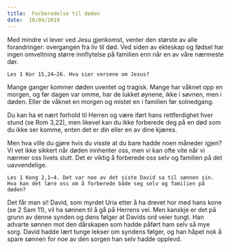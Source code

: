 ```yaml
---
title:  Forberedelse til døden
date:  18/04/2019
---
```


Med mindre vi lever ved Jesu gjenkomst, venter den største av alle forandringer: overgangen fra liv til død. Ved siden av ekteskap og fødsel har ingen omveltning større innflytelse på familien enn når en av våre nærmeste dør.

`Les 1 Kor 15,24–26. Hva sier versene om Jesus?`

Mange ganger kommer døden uventet og tragisk. Mange har våknet opp en morgen, og før dagen var omme, har de lukket øynene, ikke i søvnen, men i døden. Eller de våknet en morgen og mistet en i familien før solnedgang.

Du kan ha et nært forhold til Herren og være iført hans rettferdighet hver stund (se Rom 3,22), men likevel kan du ikke forberede deg på en død som du ikke ser komme, enten det er din eller en av dine kjæres.

Men hva ville du gjøre hvis du visste at du bare hadde noen måneder igjen? Vi vet ikke sikkert når døden innhenter oss, men vi kan ofte vite når vi nærmer oss livets slutt. Det er viktig å forberede oss selv og familien på det uavvendelige.

`Les 1 Kong 2,1–4. Det var noe av det siste David sa til sønnen sin. Hva kan det lære oss om å forberede både seg selv og familien på døden?`

Det får man si! David, som myrdet Uria etter å ha drevet hor med hans kone (se 2 Sam 11), vil ha sønnen til å gå på Herrens vei. Men kanskje er det på grunn av denne synden og dens følger at Davids ord veier tungt. Han advarte sønnen mot den dårskapen som hadde påført ham selv så mye sorg. David hadde lært tunge lekser om syndens følger, og han håpet nok å spare sønnen for noe av den sorgen han selv hadde opplevd.